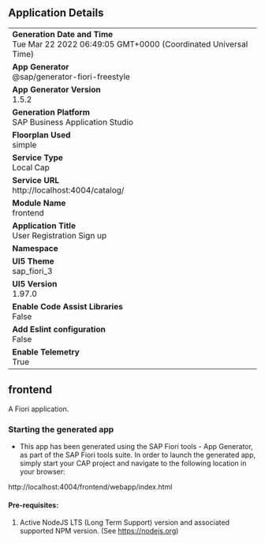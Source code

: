 ## Application Details
|               |
| ------------- |
|**Generation Date and Time**<br>Tue Mar 22 2022 06:49:05 GMT+0000 (Coordinated Universal Time)|
|**App Generator**<br>@sap/generator-fiori-freestyle|
|**App Generator Version**<br>1.5.2|
|**Generation Platform**<br>SAP Business Application Studio|
|**Floorplan Used**<br>simple|
|**Service Type**<br>Local Cap|
|**Service URL**<br>http://localhost:4004/catalog/
|**Module Name**<br>frontend|
|**Application Title**<br>User Registration Sign up|
|**Namespace**<br>|
|**UI5 Theme**<br>sap_fiori_3|
|**UI5 Version**<br>1.97.0|
|**Enable Code Assist Libraries**<br>False|
|**Add Eslint configuration**<br>False|
|**Enable Telemetry**<br>True|

## frontend

A Fiori application.

### Starting the generated app

-   This app has been generated using the SAP Fiori tools - App Generator, as part of the SAP Fiori tools suite.  In order to launch the generated app, simply start your CAP project and navigate to the following location in your browser:

http://localhost:4004/frontend/webapp/index.html

#### Pre-requisites:

1. Active NodeJS LTS (Long Term Support) version and associated supported NPM version.  (See https://nodejs.org)


